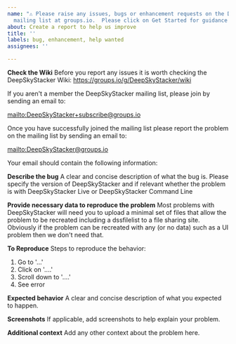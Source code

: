```yaml
---
name: "⚠️ Please raise any issues, bugs or enhancement requests on the DeepSkyStacker
  mailing list at groups.io.  Please click on Get Started for guidance and to see the information wanted in your email:⚠️"
about: Create a report to help us improve
title: ''
labels: bug, enhancement, help wanted
assignees: ''

---
```


**Check the Wiki**
Before you report any issues it is worth checking the DeepSkyStacker Wiki: <https://groups.io/g/DeepSkyStacker/wiki>

If you aren't a member the DeepSkyStacker mailing list, please join by sending an email to:

<mailto:DeepSkyStacker+subscribe@groups.io>

Once you have successfully joined the mailing list please report the problem on the mailing list by sending an email to:

<mailto:DeepSkyStacker@groups.io>

Your email should contain the following information:

**Describe the bug**
A clear and concise description of what the bug is.  Please specify the version of DeepSkyStacker and if relevant whether the problem is with DeepSkyStacker Live or DeepSkyStacker Command Line

**Provide necessary data to reproduce the problem**
Most problems with DeepSkyStacker will need you to upload a minimal set of files that allow the problem to be recreated including a dssfilelist to a file sharing site.  Obviously if the problem can be recreated with any (or no data) such as a UI problem then we don't need that.

**To Reproduce**
Steps to reproduce the behavior:
1. Go to '...'
2. Click on '....'
3. Scroll down to '....'
4. See error

**Expected behavior**
A clear and concise description of what you expected to happen.

**Screenshots**
If applicable, add screenshots to help explain your problem.

**Additional context**
Add any other context about the problem here.
